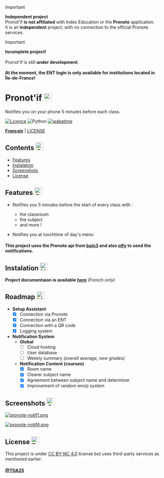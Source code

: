 > [!IMPORTANT]
>**Independent project** <br>
>Pronot'if **is not affiliated** with Index Education or the **Pronote** application.   
>It is an **independent** project, with no connection to the official Pronote services.

> [!IMPORTANT]  
> **Incomplete project!** <br>  
> Pronot'if is still **under development**.<br>  
> **At the moment, the ENT login is only available for institutions located in Île-de-France!**

# Pronot'if <img src="https://raw.githubusercontent.com/Tarikul-Islam-Anik/Animated-Fluent-Emojis/master/Emojis/Objects/Books.png" alt="Books" width="25" height="25" />

Notifies you on your phone 5 minutes before each class.

[![Licence](https://img.shields.io/github/license/Ileriayo/markdown-badges?style=for-the-badge)](./LICENSE)
![Python](https://img.shields.io/badge/python-3670A0?style=for-the-badge&logo=python&logoColor=ffdd54)
[![wakatime](https://wakatime.com/badge/github/TGA25dev/Pronotif.svg?style=for-the-badge)](https://wakatime.com/badge/github/TGA25dev/Pronotif)

[**Français**](README.md) | [LICENSE](LICENSE)

## Contents <img src="https://raw.githubusercontent.com/Tarikul-Islam-Anik/Animated-Fluent-Emojis/master/Emojis/Objects/Clipboard.png" alt="Clipboard" width="25" height="25" />

- [Features](https://github.com/TGA25dev/Pronotif/blob/main/README_EN.md#features--)
- [Instalation](https://github.com/TGA25dev/Pronotif/blob/main/README_EN.md#instalation-)
- [Screenshots](https://github.com/TGA25dev/Pronotif/blob/main/README_EN.md#screenshots-)
- [License](https://github.com/TGA25dev/Pronotif/blob/main/README_EN.md#license-)

## Features  <img src="https://raw.githubusercontent.com/Tarikul-Islam-Anik/Animated-Fluent-Emojis/master/Emojis/Travel%20and%20places/Glowing%20Star.png" alt="Glowing Star" width="25" height="25" />

- Notifies you 5 minutes before the start of every class with :
  - the classroom
  - the subject
  - and more !

- Notifies you at lunchtime of day's menu

#### This project uses the Pronote api from [bain3](https://github.com/bain3/pronotepy) and also [ntfy](https://ntfy.sh/) to send the notifications.

## Instalation <img src="https://raw.githubusercontent.com/Tarikul-Islam-Anik/Animated-Fluent-Emojis/master/Emojis/Objects/Hammer%20and%20Wrench.png" alt="Hammer and Wrench" width="25" height="25" />

**Project documentaion is available [here](https://pronote-class-notifier-doc.gitbook.io/pronote-class-notifier-doc/)** *(French only)*

## Roadmap <img src="https://raw.githubusercontent.com/Tarikul-Islam-Anik/Animated-Fluent-Emojis/master/Emojis/Objects/Light%20Bulb.png" alt="Light Bulb" width="25" height="25" />

- **Setup Assistant**
  - [x] Connection via Pronote 
  - [x] Connection via an ENT
  - [x] Connection with a QR code
  - [x] Logging system
 
- **Notification System** 
  - **Global**
    - [ ] Cloud hosting
    - [ ] User database
    - [ ] Weekly summary *(overall average, new grades)*

  - **Notification Content (courses)**
    - [x] Room name
    - [x] Clearer subject name
    - [x] Agreement between subject name and determiner
    - [x] Improvement of random emoji system
    
## Screenshots <img src="https://raw.githubusercontent.com/Tarikul-Islam-Anik/Animated-Fluent-Emojis/master/Emojis/Objects/Camera%20with%20Flash.png" alt="Camera with Flash" width="25" height="25" />

[![pronote-notif1.png](https://i.postimg.cc/ryPRpXkS/pronote-notif1.png)](https://postimg.cc/Cdbxv2d1)

[![pronote-notif4.png](https://i.postimg.cc/4ymK1wz7/pronote-notif4.png)](https://postimg.cc/D43yvrpn)

## License <img src="https://raw.githubusercontent.com/Tarikul-Islam-Anik/Animated-Fluent-Emojis/master/Emojis/Objects/Page%20with%20Curl.png" alt="Page with Curl" width="25" height="25" />

This project is under [CC BY-NC 4.0](./LICENSE) license but uses third-party services as mentioned earlier.

#### [@TGA25](https://www.github.com/tga25-dev) 